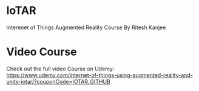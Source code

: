 # IoTAR
Interenet of Things Augmented Reality Course By Ritesh Kanjee

# Video Course
Check out the full video Course on Udemy: https://www.udemy.com/internet-of-things-using-augmented-reality-and-unity-iotar/?couponCode=IOTAR_GITHUB
